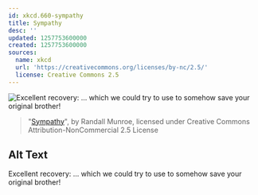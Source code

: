 ```yaml
---
id: xkcd.660-sympathy
title: Sympathy
desc: ''
updated: 1257753600000
created: 1257753600000
sources:
  name: xkcd
  url: 'https://creativecommons.org/licenses/by-nc/2.5/'
  license: Creative Commons 2.5
---
```

![Excellent recovery: ... which we could try to use to somehow save your original brother!](https://imgs.xkcd.com/comics/sympathy.png)
> "[Sympathy](https://xkcd.com/660/)", by Randall Munroe, licensed under Creative Commons Attribution-NonCommercial 2.5 License

## Alt Text
Excellent recovery: ... which we could try to use to somehow save your original brother!
